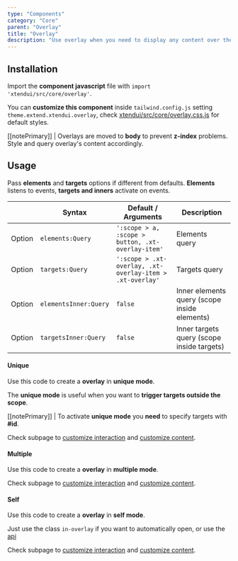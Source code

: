 ```yaml
---
type: "Components"
category: "Core"
parent: "Overlay"
title: "Overlay"
description: "Use overlay when you need to display any content over the main page, comes in different options and factors."
---
```


## Installation

Import the **component javascript** file with `import 'xtendui/src/core/overlay'`.

You can **customize this component** inside `tailwind.config.js` setting `theme.extend.xtendui.overlay`, check [xtendui/src/core/overlay.css.js](https://github.com/minimit/xtendui/blob/beta/src/core/overlay.css.js) for default styles.

[[notePrimary]]
| Overlays are moved to **body** to prevent **z-index** problems. Style and query overlay's content accordingly.

## Usage

Pass **elements** and **targets** options if different from defaults. **Elements** listens to events, **targets and inners** activate on events.

<div class="xt-overflow-sub overflow-y-hidden overflow-x-scroll my-4 xt-my-auto w-full">

|                         | Syntax                                    | Default / Arguments                       | Description                   |
| ----------------------- | ----------------------------------------- | ----------------------------- | ----------------------------- |
| Option                  | `elements:Query`                          | `':scope > a, :scope > button, .xt-overlay-item'`        | Elements query            |
| Option                  | `targets:Query`                          | `':scope > .xt-overlay, .xt-overlay-item > .xt-overlay'`        | Targets query            |
| Option                  | `elementsInner:Query`                          | `false`        | Inner elements query (scope inside elements)            |
| Option                  | `targetsInner:Query`                          | `false`        | Inner targets query (scope inside targets)     

</div>

#### Unique

Use this code to create a **overlay** in **unique mode**.

The **unique mode** is useful when you want to **trigger targets outside the scope**.

[[notePrimary]]
| To activate **unique mode** you **need** to specify targets with **#id**.

<demo>
  <demovanilla src="vanilla/components/core/overlay/usage-unique">
  </demovanilla>
</demo>

Check subpage to [customize interaction](/components/core/overlay/interaction) and [customize content](/components/core/overlay/content).

#### Multiple

Use this code to create a **overlay** in **multiple mode**.

<demo>
  <demovanilla src="vanilla/components/core/overlay/usage-multiple">
  </demovanilla>
</demo>

Check subpage to [customize interaction](/components/core/overlay/interaction) and [customize content](/components/core/overlay/content).

#### Self

Use this code to create a **overlay** in **self mode**.

Just use the class `in-overlay` if you want to automatically open, or use the [api](/components/core/overlay/api)

<demo>
  <div class="gatsby_demo_item xt-toggle" data-iframe="iframe/components/core/overlay/usage-self">
  </div>
</demo>

Check subpage to [customize interaction](/components/core/overlay/interaction) and [customize content](/components/core/overlay/content).
